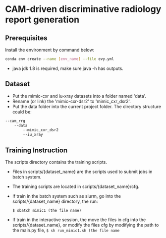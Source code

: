 # CAM-driven discriminative radiology report generation



## Prerequisites

Install the environment by command below:

```bash
conda env create --name [env_name] --file evy.yml
```

+ java jdk 1.8 is required, make sure java -h has outputs.


## Dataset
* Put the mimic-cxr and iu-xray datasets into a folder named 'data'.
* Rename (or link) the 'mimic-cxr-dsr2' to 'mimic_cxr_dsr2'.
* Put the data folder into the current project folder. The directory structure could be:
```bash
--cam_rrg
    --data
        --mimic_cxr_dsr2
        --iu_xray
```



## Training Instruction
The scripts directory contains the training scripts.

* Files in scripts/{dataset_name} are the scripts used to submit jobs in batch system.
* The training scripts are located in scripts/{dataset_name}/cfg.
* If train in the batch system such as slurm, go into the scripts/{dataset_name} directory, the run:

    `$ sbatch mimic1 (the file name)` 
* If train in the interactive session, the move the files in cfg into the scripts/{dataset_name}, or modify the files cfg by modifying the path to the main.py file,
    `$ sh run_mimic1.sh (the file name` 


